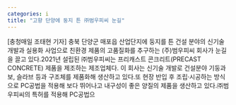 ```yaml
---
categories: i
title: "고향 단양에 둥지 튼 ㈜범우피씨 눈길"
---
```

[충청매일 조태현 기자] 충북 단양군 매포읍 산업단지에 둥지를 튼 건설 분야의 신기술 개발과 실용화 사업으로 친환경 제품의 고품질화를 추구하는 (주)범우피씨 회사가 눈길을 끌고 있다.2021년 설립된 ㈜범우피씨는 프리캐스트 콘크리트(PRECAST CONCRETE) 제품을 제조하는 제조업체다. 이 회사는 신기술 개발로 건설분야 기둥과 보, 슬라브 등과 구조체를 제품화해 생산하고 있다.또 현장 반입 후 조립·시공하는 방식으로 PC공법을 적용해 보다 뛰어나고 내구성이 좋은 양질의 제품을 생산하고 있다.㈜범우피씨의 특허를 적용해 PC공법으